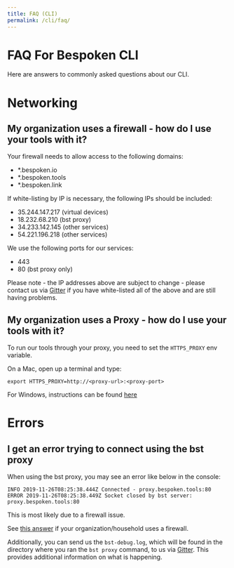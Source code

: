 ```yaml
---
title: FAQ (CLI)
permalink: /cli/faq/
---
```


# FAQ For Bespoken CLI
Here are answers to commonly asked questions about our CLI.

# Networking
## My organization uses a firewall - how do I use your tools with it?
Your firewall needs to allow access to the following domains:
* *.bespoken.io
* *.bespoken.tools
* *.bespoken.link

If white-listing by IP is necessary, the following IPs should be included:
* 35.244.147.217 (virtual devices)
* 18.232.68.210 (bst proxy)
* 34.233.142.145 (other services)
* 54.221.196.218 (other services)

We use the following ports for our services:
* 443
* 80 (bst proxy only)

Please note - the IP addresses above are subject to change - please contact us via [Gitter](https://gitter.im/bespoken) if you have white-listed all of the above and are still having problems.

## My organization uses a Proxy - how do I use your tools with it?
To run our tools through your proxy, you need to set the `HTTPS_PROXY` env variable. 

On a Mac, open up a terminal and type:
```
export HTTPS_PROXY=http://<proxy-url>:<proxy-port>
```

For Windows, instructions can be found [here](https://www.computerhope.com/issues/ch000549.htm) 

# Errors
## I get an error trying to connect using the bst proxy
When using the bst proxy, you may see an error like below in the console:
```
INFO 2019-11-26T08:25:38.444Z Connected - proxy.bespoken.tools:80
ERROR 2019-11-26T08:25:38.449Z Socket closed by bst server: proxy.bespoken.tools:80
```

This is most likely due to a firewall issue.

See [this answer](#my-organization-uses-a-firewall-how-do-i-use-your-tools-with-it) if your organization/household uses a firewall.

Additionally, you can send us the `bst-debug.log`, which will be found in the directory where you ran the `bst proxy` command, to us via [Gitter](https://gitter.im/bespoken). This provides additional information on what is happening.